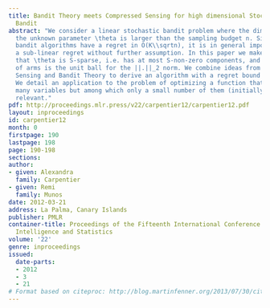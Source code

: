 ```yaml
---
title: Bandit Theory meets Compressed Sensing for high dimensional Stochastic Linear
  Bandit
abstract: "We consider a linear stochastic bandit problem where the dimension K of
  the unknown parameter \theta is larger than the sampling budget n. Since usual linear
  bandit algorithms have a regret in O(K\\sqrtn), it is in general impossible to obtain
  a sub-linear regret without further assumption. In this paper we make the assumption
  that \theta is S-sparse, i.e. has at most S-non-zero components, and that the space
  of arms is the unit ball for the ||.||_2 norm. We combine ideas from Compressed
  Sensing and Bandit Theory to derive an algorithm with a regret bound in O(S\\sqrtn).
  We detail an application to the problem of optimizing a function that depends on
  many variables but among which only a small number of them (initially unknown) are
  relevant."
pdf: http://proceedings.mlr.press/v22/carpentier12/carpentier12.pdf
layout: inproceedings
id: carpentier12
month: 0
firstpage: 190
lastpage: 198
page: 190-198
sections: 
author:
- given: Alexandra
  family: Carpentier
- given: Remi
  family: Munos
date: 2012-03-21
address: La Palma, Canary Islands
publisher: PMLR
container-title: Proceedings of the Fifteenth International Conference on Artificial
  Intelligence and Statistics
volume: '22'
genre: inproceedings
issued:
  date-parts:
  - 2012
  - 3
  - 21
# Format based on citeproc: http://blog.martinfenner.org/2013/07/30/citeproc-yaml-for-bibliographies/
---
```

